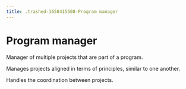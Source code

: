 ```yaml
---
title: .trashed-1658415508-Program manager
---
```

# Program manager

Manager of multiple projects that are part of a program.

Manages projects aligned in terms of principles, similar to one another.

Handles the coordination between projects.